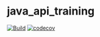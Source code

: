 # java_api_training

[![Build](https://github.com/Yacine-T/java_api_training/actions/workflows/build.yml/badge.svg)](https://github.com/Yacine-T/java_api_training/actions/workflows/build.yml)
[![codecov](https://codecov.io/gh/Yacine-T/java_api_training/branch/main/graph/badge.svg?token=)](https://codecov.io/gh/Yacine-T/java_api_training)
